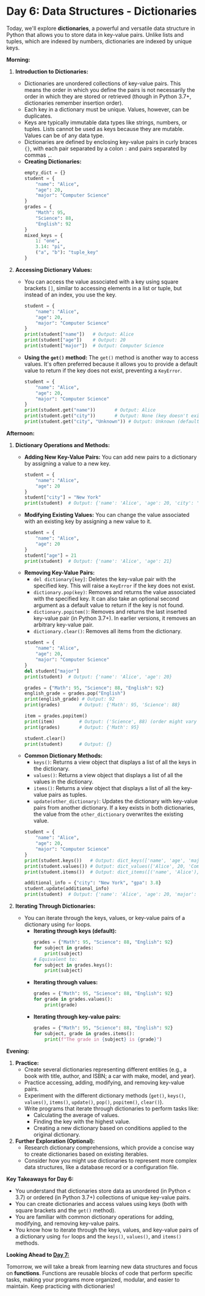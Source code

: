 # Day 6: Data Structures - Dictionaries

Today, we'll explore **dictionaries**, a powerful and versatile data structure in Python that allows you to store data in key-value pairs. Unlike lists and tuples, which are indexed by numbers, dictionaries are indexed by unique keys.

**Morning:**

1.  **Introduction to Dictionaries:**
    * Dictionaries are unordered collections of key-value pairs. This means the order in which you define the pairs is not necessarily the order in which they are stored or retrieved (though in Python 3.7+, dictionaries remember insertion order).
    * Each key in a dictionary must be unique. Values, however, can be duplicates.
    * Keys are typically immutable data types like strings, numbers, or tuples. Lists cannot be used as keys because they are mutable. Values can be of any data type.
    * Dictionaries are defined by enclosing key-value pairs in curly braces `{}`, with each pair separated by a colon `:` and pairs separated by commas `,`.
    * **Creating Dictionaries:**
        ```python
        empty_dict = {}
        student = {
            "name": "Alice",
            "age": 20,
            "major": "Computer Science"
        }
        grades = {
            "Math": 95,
            "Science": 88,
            "English": 92
        }
        mixed_keys = {
            1: "one",
            3.14: "pi",
            ("a", "b"): "tuple_key"
        }
        ```

2.  **Accessing Dictionary Values:**
    * You can access the value associated with a key using square brackets `[]`, similar to accessing elements in a list or tuple, but instead of an index, you use the key.
        ```python
        student = {
            "name": "Alice",
            "age": 20,
            "major": "Computer Science"
        }
        print(student["name"])   # Output: Alice
        print(student["age"])    # Output: 20
        print(student["major"])  # Output: Computer Science
        ```
    * **Using the `get()` method:** The `get()` method is another way to access values. It's often preferred because it allows you to provide a default value to return if the key does not exist, preventing a `KeyError`.
        ```python
        student = {
            "name": "Alice",
            "age": 20,
            "major": "Computer Science"
        }
        print(student.get("name"))       # Output: Alice
        print(student.get("city"))       # Output: None (key doesn't exist)
        print(student.get("city", "Unknown")) # Output: Unknown (default value)
        ```

**Afternoon:**

1.  **Dictionary Operations and Methods:**
    * **Adding New Key-Value Pairs:** You can add new pairs to a dictionary by assigning a value to a new key.
        ```python
        student = {
            "name": "Alice",
            "age": 20
        }
        student["city"] = "New York"
        print(student)  # Output: {'name': 'Alice', 'age': 20, 'city': 'New York'}
        ```
    * **Modifying Existing Values:** You can change the value associated with an existing key by assigning a new value to it.
        ```python
        student = {
            "name": "Alice",
            "age": 20
        }
        student["age"] = 21
        print(student)  # Output: {'name': 'Alice', 'age': 21}
        ```
    * **Removing Key-Value Pairs:**
        * `del dictionary[key]`: Deletes the key-value pair with the specified key. This will raise a `KeyError` if the key does not exist.
        * `dictionary.pop(key)`: Removes and returns the value associated with the specified key. It can also take an optional second argument as a default value to return if the key is not found.
        * `dictionary.popitem()`: Removes and returns the last inserted key-value pair (in Python 3.7+). In earlier versions, it removes an arbitrary key-value pair.
        * `dictionary.clear()`: Removes all items from the dictionary.
        ```python
        student = {
            "name": "Alice",
            "age": 20,
            "major": "Computer Science"
        }
        del student["major"]
        print(student)  # Output: {'name': 'Alice', 'age': 20}

        grades = {"Math": 95, "Science": 88, "English": 92}
        english_grade = grades.pop("English")
        print(english_grade) # Output: 92
        print(grades)       # Output: {'Math': 95, 'Science': 88}

        item = grades.popitem()
        print(item)         # Output: ('Science', 88) (order might vary in older Python versions)
        print(grades)       # Output: {'Math': 95}

        student.clear()
        print(student)      # Output: {}
        ```
    * **Common Dictionary Methods:**
        * `keys()`: Returns a view object that displays a list of all the keys in the dictionary.
        * `values()`: Returns a view object that displays a list of all the values in the dictionary.
        * `items()`: Returns a view object that displays a list of all the key-value pairs as tuples.
        * `update(other_dictionary)`: Updates the dictionary with key-value pairs from another dictionary. If a key exists in both dictionaries, the value from the `other_dictionary` overwrites the existing value.
        ```python
        student = {
            "name": "Alice",
            "age": 20,
            "major": "Computer Science"
        }
        print(student.keys())   # Output: dict_keys(['name', 'age', 'major'])
        print(student.values()) # Output: dict_values(['Alice', 20, 'Computer Science'])
        print(student.items())  # Output: dict_items([('name', 'Alice'), ('age', 20), ('major', 'Computer Science')])

        additional_info = {"city": "New York", "gpa": 3.8}
        student.update(additional_info)
        print(student)  # Output: {'name': 'Alice', 'age': 20, 'major': 'Computer Science', 'city': 'New York', 'gpa': 3.8}
        ```

2.  **Iterating Through Dictionaries:**
    * You can iterate through the keys, values, or key-value pairs of a dictionary using `for` loops.
        * **Iterating through keys (default):**
            ```python
            grades = {"Math": 95, "Science": 88, "English": 92}
            for subject in grades:
                print(subject)
            # Equivalent to:
            for subject in grades.keys():
                print(subject)
            ```
        * **Iterating through values:**
            ```python
            grades = {"Math": 95, "Science": 88, "English": 92}
            for grade in grades.values():
                print(grade)
            ```
        * **Iterating through key-value pairs:**
            ```python
            grades = {"Math": 95, "Science": 88, "English": 92}
            for subject, grade in grades.items():
                print(f"The grade in {subject} is {grade}")
            ```

**Evening:**

1.  **Practice:**
    * Create several dictionaries representing different entities (e.g., a book with title, author, and ISBN; a car with make, model, and year).
    * Practice accessing, adding, modifying, and removing key-value pairs.
    * Experiment with the different dictionary methods (`get()`, `keys()`, `values()`, `items()`, `update()`, `pop()`, `popitem()`, `clear()`).
    * Write programs that iterate through dictionaries to perform tasks like:
        * Calculating the average of values.
        * Finding the key with the highest value.
        * Creating a new dictionary based on conditions applied to the original dictionary.
2.  **Further Exploration (Optional):**
    * Research dictionary comprehensions, which provide a concise way to create dictionaries based on existing iterables.
    * Consider how you might use dictionaries to represent more complex data structures, like a database record or a configuration file.

**Key Takeaways for Day 6:**

* You understand that dictionaries store data as unordered (in Python < 3.7) or ordered (in Python 3.7+) collections of unique key-value pairs.
* You can create dictionaries and access values using keys (both with square brackets and the `get()` method).
* You are familiar with common dictionary operations for adding, modifying, and removing key-value pairs.
* You know how to iterate through the keys, values, and key-value pairs of a dictionary using `for` loops and the `keys()`, `values()`, and `items()` methods.

**Looking Ahead to [Day 7:](https://github.com/python/Day_7(python_basics).md)**

Tomorrow, we will take a break from learning new data structures and focus on **functions**. Functions are reusable blocks of code that perform specific tasks, making your programs more organized, modular, and easier to maintain. Keep practicing with dictionaries!